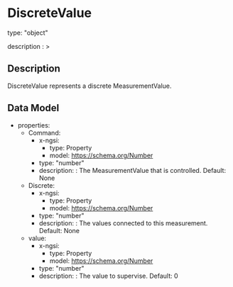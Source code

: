 # DiscreteValue
type: "object"
description : >
## Description
DiscreteValue represents a discrete MeasurementValue.

## Data Model
  - properties:
    - Command:
      - x-ngsi:
        - type: Property
        - model: https://schema.org/Number
      - type: "number"
      - description: : The MeasurementValue that is controlled. Default: None
    - Discrete:
      - x-ngsi:
        - type: Property
        - model: https://schema.org/Number
      - type: "number"
      - description: : The values connected to this measurement. Default: None
    - value:
      - x-ngsi:
        - type: Property
        - model: https://schema.org/Number
      - type: "number"
      - description: : The value to supervise. Default: 0
